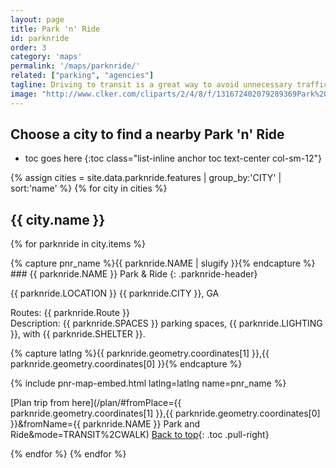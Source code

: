 ```yaml
---
layout: page
title: Park 'n' Ride
id: parknride
order: 3
category: 'maps'
permalink: '/maps/parknride/'
related: ["parking", "agencies"]
tagline: Driving to transit is a great way to avoid unnecessary traffic and save your sanity.  Find your closest Park 'n' Ride location here.
image: "http://www.clker.com/cliparts/2/4/8/f/131672402079289369Park%20and%20Ride.svg.hi.png"
---
```


<h2 class="row-heading">Choose a city to find a nearby Park 'n' Ride</h2>

* toc goes here
{:toc class="list-inline anchor toc text-center col-sm-12"}

 
<!-- <div markdown="0">
{% include forms/parknride-select.html scroll=true label=true %}
</div> -->


{% assign cities = site.data.parknride.features | group_by:'CITY' | sort:'name' %}
{% for city in cities %}

## {{ city.name }}

{% for parknride in city.items %}
<div markdown="1" class="well">
{% capture pnr_name %}{{ parknride.NAME | slugify }}{% endcapture %}
### {{ parknride.NAME }} Park & Ride
{: .parknride-header}

{{ parknride.LOCATION }} 
{{ parknride.CITY }}, GA  

Routes: {{ parknride.Route }}  
Description: {{ parknride.SPACES }} parking spaces, {{ parknride.LIGHTING }}, with {{ parknride.SHELTER }}.  


{% capture latlng %}{{ parknride.geometry.coordinates[1] }},{{ parknride.geometry.coordinates[0] }}{% endcapture %}

{% include pnr-map-embed.html latlng=latlng name=pnr_name %}

[Plan trip from here<i class="fa fa-arrow-circle-o-right left-5"></i>](/plan/#fromPlace={{ parknride.geometry.coordinates[1] }},{{ parknride.geometry.coordinates[0] }}&fromName={{ parknride.NAME }} Park and Ride&mode=TRANSIT%2CWALK)
[<i class="fa fa-long-arrow-up right-5"></i>Back to top](#){: .toc .pull-right}
</div>
{% endfor %}
{% endfor %}

<script type="text/javascript">
	window.onload = function(){
		$('.show-pnr').click(function(){
			console.log(this.id);
			var mapDiv = $(this).next('.pnr-static-map')
			var iframe = mapDiv.children();
			console.log(mapDiv)
			console.log(iframe)
			mapDiv.removeClass('hidden')
			iframe.attr('src', iframe.attr('data-src')); 
		})
	}
</script>
